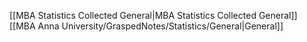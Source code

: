 [[MBA Statistics Collected General|MBA Statistics Collected General]]
[[MBA Anna University/GraspedNotes/Statistics/General|General]]
